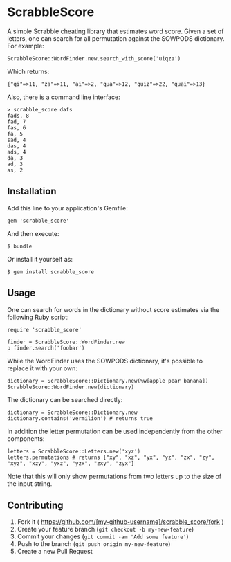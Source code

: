 # ScrabbleScore

A simple Scrabble cheating library that estimates word score. Given a set of letters, one can search for all
permutation against the SOWPODS dictionary. For example:

```
ScrabbleScore::WordFinder.new.search_with_score('uiqza')
```

Which returns:

```
{"qi"=>11, "za"=>11, "ai"=>2, "qua"=>12, "quiz"=>22, "quai"=>13}
```

Also, there is a command line interface:

```
> scrabble_score dafs
fads, 8
fad, 7
fas, 6
fa, 5
sad, 4
das, 4
ads, 4
da, 3
ad, 3
as, 2
```

## Installation

Add this line to your application's Gemfile:

    gem 'scrabble_score'

And then execute:

    $ bundle

Or install it yourself as:

    $ gem install scrabble_score

## Usage

One can search for words in the dictionary without score estimates via the following Ruby script:

```
require 'scrabble_score'

finder = ScrabbleScore::WordFinder.new
p finder.search('foobar')
```

While the WordFinder uses the SOWPODS dictionary, it's possible to replace it with your own:

```
dictionary = ScrabbleScore::Dictionary.new(%w[apple pear banana])
ScrabbleScore::WordFinder.new(dictionary)
```

The dictionary can be searched directly:

```
dictionary = ScrabbleScore::Dictionary.new
dictionary.contains('vermilion') # returns true
```

In addition the letter permutation can be used independently from the other components:

```
letters = ScrabbleScore::Letters.new('xyz')
letters.permutations # returns ["xy", "xz", "yx", "yz", "zx", "zy", "xyz", "xzy", "yxz", "yzx", "zxy", "zyx"]
```

Note that this will only show permutations from two letters up to the size of the input string.



## Contributing

1. Fork it ( https://github.com/[my-github-username]/scrabble_score/fork )
2. Create your feature branch (`git checkout -b my-new-feature`)
3. Commit your changes (`git commit -am 'Add some feature'`)
4. Push to the branch (`git push origin my-new-feature`)
5. Create a new Pull Request
